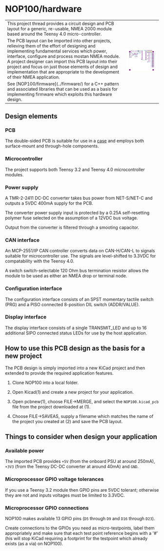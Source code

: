 # NOP100/hardware

<table border="0">
<tr>
<td colwidth="50%">
This project thread provides a circuit design and PCB layout for a
generic, re-usable, NMEA 2000 module based around the Teensy 4.0
micro-controller.
</td>
<td rowspan="3">
<img src="pcb.svg">
</td>
   </tr>
   <tr>
<td>
The PCB layout can be imported into other projects, relieving them of
the effort of designing and implementing fundamental services which
power, interface, configure and process mostan NMEA module.
A project designer can import this PCB layout into their project and
focus on just those elements of design and implementation that are
appropriate to the development of their NMEA application.
</td>
   </tr>
   <tr>
<td>
See [NOP100/firmware](../firmware/) for a C++ pattern and associated
libraries that can be used as a basis for implementing firmware which
exploits this hardware design.
</td>
</tr>
</table>
   
## Design elements

### PCB

The double-sided PCB is suitable for use in a
[case]()
and employs both surface-mount and through-hole components.

### Microcontroller

The project supports both Teensy 3.2 and Teensy 4.0 microcontroller
modules.

### Power supply

A TMR-2-2411 DC-DC converter takes bus power from NET-S/NET-C and
outputs a 5VDC 400mA supply for the PCB.

The converter power supply input is protected by a 0.25A
self-resetting polymer fuse selected on the assumption of a 12VDC
bus voltage.

Output from the converter is filtered through a smooting capacitor.

### CAN interface

An MCP-2551/IP CAN controller converts data on CAN-H/CAN-L to
signals suitable for microcontroller use. The signals are
level-shifted to 3.3VDC for compatability with the Teensy 4.0.

A switch switch-selectable 120 Ohm bus termination resistor allows
the module to be used as either an NMEA drop or terminal node.

### Configuration interface

The configuration interface consists of an SPST momentary tactile
switch (PRG) and a PISO connected 8-position DIL switch
(ADDR/VALUE).

### Display interface

The display interface consists of a single TRANSMIT_LED and up to 16
additional SIPO connected status LEDs for use by the host application.

## How to use this PCB design as the basis for a new project

The PCB design is simply imported into a new KiCad project and then
extended to provide the required application features.

1. Clone NOP100 into a local folder.

2. Open Kicad(1) and create a new project for your application.

3. Open pcbnew(1), choose FILE->MERGE, and select the
   ```NOP100.kicad_pcb``` file from the project downloaded at (1).

4. Choose FILE->SAVEAS, supply a filename which matches the name
   of the project you created at (2) and save the PCB layout.

## Things to consider when design your application

### Available power

The imported PCB provides ```+5V``` (from the onboard PSU at around
250mA), ```+3V3``` (from the Teensy DC-DC converter at around 40mA)
and ```GND```.

### Microprocessor GPIO voltage tolerances

If you use a Teensy 3.2 module then GPIO pins are 5VDC tolerant;
otherwise they are not and inputs voltages must be limited to
3.3VDC.

### Microprocessor GPIO connections

NOP100 makes available 13 GPIO pins (```D5``` through ```D9``` and
```D16``` through ```D23```).

Create connections to the GPIOs you need as micro-testpoints, label
them appropriately and make sure that each test point reference begins
with a '#' (his will stop KiCad requiring a footprint for the testpoint
which already exists (as a via) on NOP100).

